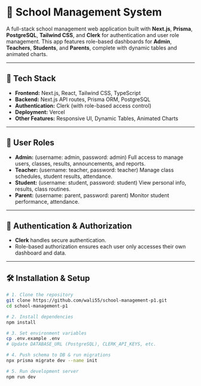 # 🏫 School Management System

A full-stack school management web application built with **Next.js**, **Prisma**, **PostgreSQL**, **Tailwind CSS**, and **Clerk** for authentication and user role management. This app features role-based dashboards for **Admin**, **Teachers**, **Students**, and **Parents**, complete with dynamic tables and animated charts.

---

## 🚀 Tech Stack

- **Frontend:** Next.js, React, Tailwind CSS, TypeScript
- **Backend:** Next.js API routes, Prisma ORM, PostgreSQL
- **Authentication:** Clerk (with role-based access control)
- **Deployment:** Vercel 
- **Other Features:** Responsive UI, Dynamic Tables, Animated Charts

---

## 👥 User Roles

- **Admin:** (username: admin, password: admin) Full access to manage users, classes, results, announcements, and reports.
- **Teacher:** (username: teacher, password: teacher) Manage class schedules, student results, attendance.
- **Student:** (username: student, password: student) View personal info, results, class routines.
- **Parent:** (username: parent, password: parent) Monitor student performance, attendance.

---

## 🔐 Authentication & Authorization

- **Clerk** handles secure authentication.
- Role-based authorization ensures each user only accesses their own dashboard and data.

---

## 🛠️ Installation & Setup

```bash
# 1. Clone the repository
git clone https://github.com/wali55/school-management-p1.git
cd school-management-p1

# 2. Install dependencies
npm install

# 3. Set environment variables
cp .env.example .env
# Update DATABASE_URL (PostgreSQL), CLERK_API_KEYS, etc.

# 4. Push schema to DB & run migrations
npx prisma migrate dev --name init

# 5. Run development server
npm run dev
